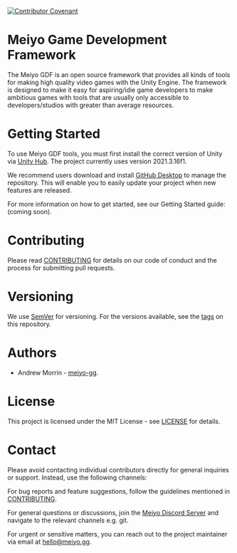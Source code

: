 [![Contributor Covenant](https://img.shields.io/badge/Contributor%20Covenant-2.1-4baaaa.svg)](code_of_conduct.md)
# Meiyo Game Development Framework
The Meiyo GDF is an open source framework that provides all kinds of tools for making high quality video games with the Unity Engine. The framework is designed to make it easy for aspiring/idie game developers to make ambitious games with tools that are usually only accessible to developers/studios with greater than average resources.

# Getting Started
To use Meiyo GDF tools, you must first install the correct version of Unity via [Unity Hub](https://unity.com/download). The project currently uses version 2021.3.16f1.

We recommend users download and install [GitHub Desktop](https://desktop.github.com/) to manage the repository. This will enable you to easily update your project when new features are released.

For more information on how to get started, see our Getting Started guide: (coming soon).

# Contributing
Please read [CONTRIBUTING](https://github.com/meiyo-gg/gdf/blob/main/CONTRIBUTING) for details on our code of conduct and the process for submitting pull requests.
  
# Versioning
We use [SemVer](https://semver.org/) for versioning. For the versions available, see the [tags](https://github.com/meiyo-gg/gdf/tags) on this repository.
  
# Authors
* Andrew Morrin - [meiyo-gg](https://github.com/meiyo-gg).
  
# License
This project is licensed under the MIT License - see [LICENSE](https://github.com/meiyo-gg/gdf/blob/main/LICENSE) for details.
 
# Contact
Please avoid contacting individual contributors directly for general inquiries or support. Instead, use the following channels:

For bug reports and feature suggestions, follow the guidelines mentioned in [CONTRIBUTING](https://github.com/meiyo-gg/gdf/blob/main/CONTRIBUTING).

For general questions or discussions, join the [Meiyo Discord Server](https://discord.gg/w4e5Kkkkzd) and navigate to the relevant channels e.g. git.

For urgent or sensitive matters, you can reach out to the project maintainer via email at hello@meiyo.gg.
